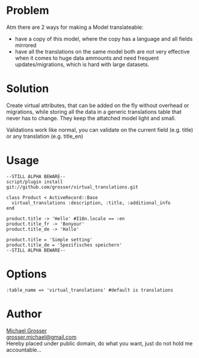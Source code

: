 Problem
=======
Atm there are 2 ways for making a Model translateable:
 - have a copy of this model, where the copy has a language and all fields mirrored
 - have all the translations on the same model
both are not very effective when it comes to huge data ammounts and need frequent updates/migrations, which is hard with large datasets.

Solution
========
Create virtual attributes, that can be added on the fly without overhead or migrations, while storing all the data in a generic translations table that never has to change.
They keep the attatched model light and small.

Validations work like normal, you can validate on the current field (e.g. title) or any translation (e.g. title_en)

Usage
=====
    --STILL ALPHA BEWARE--
    script/plugin install git://github.com/grosser/virtual_translations.git

    class Product < ActiveRecord::Base
      virtual_translations :description, :title, :additional_info
    end

    product.title -> 'Hello' #I18n.locale == :en
    product.title_fr -> 'Bonyour'
    product.title_de -> 'Hallo'

    product.title = 'Simple setting'
    product.title_de = 'Spezifisches speichern'
    --STILL ALPHA BEWARE--

Options
=======
    :table_name => 'virtual_translations' #default is translations

Author
======
[Michael Grosser](http://pragmatig.wordpress.com)  
grosser.michael@gmail.com  
Hereby placed under public domain, do what you want, just do not hold me accountable...